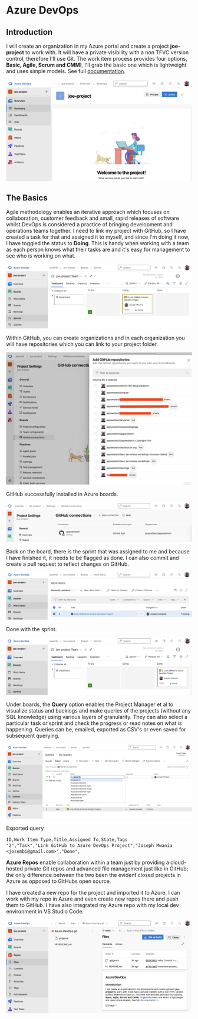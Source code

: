 # Azure DevOps

## Introduction

I will create an organization in my Azure portal and create a project **joe-project** to work with. It will have a private visibility with a non TFVC version control, therefore I'll use Git. The work item process provides four options, **Basic, Agile, Scrum and CMMI**, I'll grab the basic one which is lightweight and uses simple models. See full [documentation](https://docs.microsoft.com/en-us/azure/devops/boards/work-items/guidance/choose-process?view=azure-devops&tabs=basic-process).

![image-1](./images/image-1.png)

## The Basics

Agile methodology enables an iterative approach which focuses on collaboration, customer feedback and small, rapid releases of software whilst DevOps is considered a practice of bringing development and operations teams together. I need to link my project with GitHub, so I have created a task for that and assigned it to myself, and since I'm doing it now, I have toggled the status to **Doing**. This is handy when working with a team as each person knows what their tasks are and it's easy for management to see who is working on what.

![image-2](./images/image-2.png)

Within GitHub, you can create organizations and in each organization you will have repositories which you can link to your project folder.

![image-3](./images/image-3.png)

GitHub successfully installed in Azure boards.

![image-4](./images/image-4.png)

Back on the board, there is the sprint that was assigned to me and because I have finished it, it needs to be flagged as done. I can also commit and create a pull request to reflect changes on GitHub.

![image-5](./images/image-5.png)

Done with the sprint.

![image-6](./images/image-6.png)

Under boards, the **Query** option enables the Project Manager et al to visualize status and backlogs and make queries of the projects (without any SQL knowledge) using various layers of granularity. They can also select a particular task or sprint and check the progress or read notes on what is happening. Queries can be, emailed, exported as CSV's or even saved for subsequent querying.

![image-7](./images/image-7.png)

Exported query

```csv
ID,Work Item Type,Title,Assigned To,State,Tags
"2","Task","Link GitHub to Azure DevOps Project","Joseph Mwania <josembi@gmail.com>","Done",
```

**Azure Repos** enable collaboration within a team just by providing a cloud-hosted private Git repos and advanced file management just like in GitHub; the only difference between the two been the evident closed projects in Azure as opposed to GitHubs open source.

I have created a new repo for the project and imported it to Azure. I can work with my repo in Azure and even create new repos there and push them to GitHub. I have also integrated my Azure repo with my local dev environment in VS Studio Code.

![image-8](./images/image-8.png)
